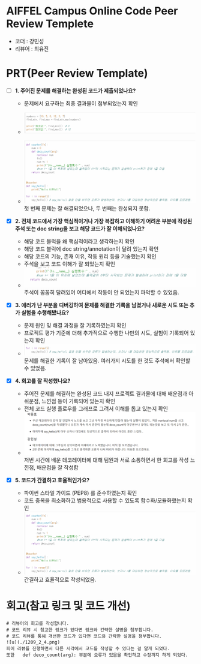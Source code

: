 # AIFFEL Campus Online Code Peer Review Templete
- 코더 : 강민성
- 리뷰어 : 최유진


# PRT(Peer Review Template)
- [ ]  **1. 주어진 문제를 해결하는 완성된 코드가 제출되었나요?**
    - 문제에서 요구하는 최종 결과물이 첨부되었는지 확인
 
    - ![q](./1209_1_1.png)
    - ![w](./1209_2_1.png)
        첫 번째 문제는 잘 해결되었으나, 두 번째는 완성되지 못함.
    
- [X]  **2. 전체 코드에서 가장 핵심적이거나 가장 복잡하고 이해하기 어려운 부분에 작성된 
주석 또는 doc string을 보고 해당 코드가 잘 이해되었나요?**
    - 해당 코드 블럭을 왜 핵심적이라고 생각하는지 확인
    - 해당 코드 블럭에 doc string/annotation이 달려 있는지 확인
    - 해당 코드의 기능, 존재 이유, 작동 원리 등을 기술했는지 확인
    - 주석을 보고 코드 이해가 잘 되었는지 확인
    - ![e](./1209_2_2.png)
        주석이 꼼꼼히 달려있어 어디에서 작동이 안 되었는지 파악할 수 있었음.
        
- [X]  **3. 에러가 난 부분을 디버깅하여 문제를 해결한 기록을 남겼거나
새로운 시도 또는 추가 실험을 수행해봤나요?**
    - 문제 원인 및 해결 과정을 잘 기록하였는지 확인
    - 프로젝트 평가 기준에 더해 추가적으로 수행한 나만의 시도, 
    실험이 기록되어 있는지 확인
    - ![r](./1209_2_3.png)
 문제를 해결한 기록이 잘 남아있음. 여러가지 시도를 한 것도 주석에서 확인할 수 있었음.
     
        
- [X]  **4. 회고를 잘 작성했나요?**
    - 주어진 문제를 해결하는 완성된 코드 내지 프로젝트 결과물에 대해
    배운점과 아쉬운점, 느낀점 등이 기록되어 있는지 확인
    - 전체 코드 실행 플로우를 그래프로 그려서 이해를 돕고 있는지 확인
    - ![t](./1209_2_4.png) 저번 시간에 배운 데코레이터에 대해 팀원과 서로 소통하면서 한 회고를 작성
느낀점, 배운점을 잘 작성함
        
- [X]  **5. 코드가 간결하고 효율적인가요?**
    - 파이썬 스타일 가이드 (PEP8) 를 준수하였는지 확인
    - 코드 중복을 최소화하고 범용적으로 사용할 수 있도록 함수화/모듈화했는지 확인
    - ![y](./1209_2_1.png) 간결하고 효율적으로 작성되었음. 

# 회고(참고 링크 및 코드 개선)
```
# 리뷰어의 회고를 작성합니다.
# 코드 리뷰 시 참고한 링크가 있다면 링크와 간략한 설명을 첨부합니다.
# 코드 리뷰를 통해 개선한 코드가 있다면 코드와 간략한 설명을 첨부합니다.
![u](./1209_2_4.png)
피어 리뷰를 진행하면서 다른 시각에서 코드를 작성할 수 있다는 걸 알게 되었다.
또한   def deco_count(arg): 부분에 오류가 있음을 확인하고 수정까지 하게 되었다.

```
